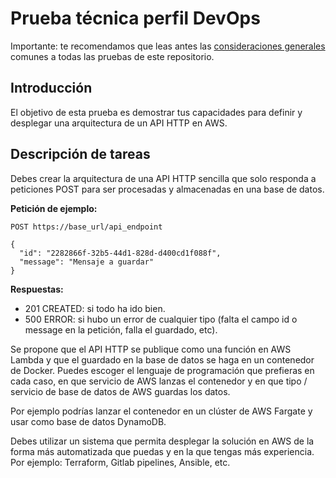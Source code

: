# Prueba técnica perfil DevOps
Importante: te recomendamos que leas antes las [consideraciones generales](../../../-/tree/main) comunes a todas las
pruebas de este repositorio.

## Introducción
El objetivo de esta prueba es demostrar tus capacidades para definir y desplegar una arquitectura de un API HTTP en AWS.

## Descripción de tareas
Debes crear la arquitectura de una API HTTP sencilla que solo responda a peticiones POST para ser procesadas y almacenadas 
en una base de datos.

**Petición de ejemplo:**

`POST https://base_url/api_endpoint`

```json5
{
  "id": "2282866f-32b5-44d1-828d-d400cd1f088f",
  "message": "Mensaje a guardar"
}
```

**Respuestas:**

* 201 CREATED: si todo ha ido bien.
* 500 ERROR: si hubo un error de cualquier tipo (falta el campo id o message en la petición, falla el guardado, etc).

Se propone que el API HTTP se publique como una función en AWS Lambda y que el guardado en la base de datos se haga en un 
contenedor de Docker. Puedes escoger el lenguaje de programación que prefieras en cada caso, en que servicio de AWS
lanzas el contenedor y en que tipo / servicio de base de datos de AWS guardas los datos.

Por ejemplo podrías lanzar el contenedor en un clúster de AWS Fargate y usar como base de datos DynamoDB.

Debes utilizar un sistema que permita desplegar la solución en AWS de la forma más automatizada que puedas y en la que 
tengas más experiencia. Por ejemplo: Terraform, Gitlab pipelines, Ansible, etc.